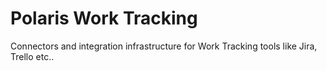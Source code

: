 # Polaris Work Tracking

Connectors and integration infrastructure for Work Tracking tools like Jira, Trello etc.. 
